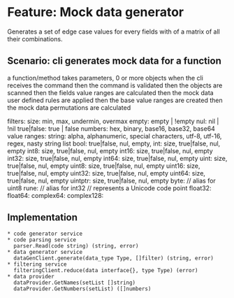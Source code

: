 # Feature: Mock data generator
Generates a set of edge case values for every fields with of a matrix of all their combinations.

## Scenario: cli generates mock data for a function
a function/method takes parameters, 0 or more objects
  when the cli receives the command
  then the command is validated
  then the objects are scanned
  then the fields value ranges are calculated
  then the mock data user defined rules are applied
  then the base value ranges are created
  then the mock data permutations are calculated

filters:
  size: min, max, undermin, overmax
  empty: empty | !empty
  nul: nil | !nil
  true|false: true | false
  numbers: hex, binary, base16, base32, base64
value ranges:
  string:
    alpha, alphanumeric, special characters, utf-8, utf-16, regex, nasty string list
  bool: true|false, nul, empty,
  int: size, true|false, nul, empty
  int8: size, true|false, nul, empty
  int16: size, true|false, nul, empty
  int32: size, true|false, nul, empty
  int64: size, true|false, nul, empty
  uint: size, true|false, nul, empty
  uint8: size, true|false, nul, empty
  uint16: size, true|false, nul, empty
  uint32: size, true|false, nul, empty
  uint64: size, true|false, nul, empty
  uintptr: size, true|false, nul, empty
  byte: // alias for uint8
  rune: // alias for int32
     // represents a Unicode code point
  float32:
  float64:
  complex64:
  complex128:

  ## Implementation
    * code generator service
    * code parsing service
      parser.Read(code string) (string, error)
    * data generator service
      dataGenClient.generate(data_type Type, []filter) (string, error)
    * filtering service
      filteringClient.reduce(data interface{}, type Type) (error)
    * data provider
      dataProvider.GetNames(setList []string)
      dataProvider.GetNumbers(setList) ([]numbers)